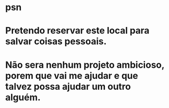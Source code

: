 # psn

# Pretendo reservar este local para salvar coisas pessoais.
# Não sera nenhum projeto ambicioso, porem que vai me ajudar e que talvez possa ajudar um outro alguém.
